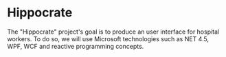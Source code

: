 # Hippocrate #

The "Hippocrate" project's goal is to produce an user interface for
hospital workers. To do so, we will use Microsoft technologies such as
NET 4.5, WPF, WCF and reactive programming concepts.
